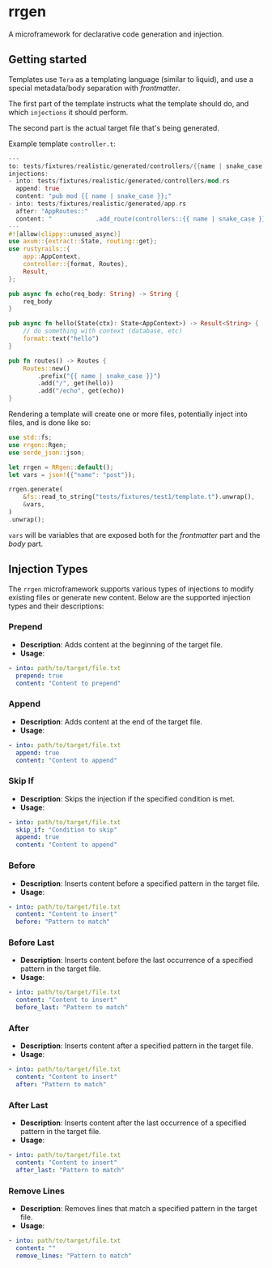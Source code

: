
# rrgen

A microframework for declarative code generation and injection.


## Getting started

Templates use `Tera` as a templating language (similar to liquid), and use a special metadata/body separation with _frontmatter_.

The first part of the template instructs what the template should do, and which `injections` it should perform.

The second part is the actual target file that's being generated.


Example template `controller.t`:

```rust
---
to: tests/fixtures/realistic/generated/controllers/{{name | snake_case }}.rs
injections:
- into: tests/fixtures/realistic/generated/controllers/mod.rs
  append: true
  content: "pub mod {{ name | snake_case }};"
- into: tests/fixtures/realistic/generated/app.rs
  after: "AppRoutes::"
  content: "            .add_route(controllers::{{ name | snake_case }}::routes())"
---
#![allow(clippy::unused_async)]
use axum::{extract::State, routing::get};
use rustyrails::{
    app::AppContext,
    controller::{format, Routes},
    Result,
};

pub async fn echo(req_body: String) -> String {
    req_body
}

pub async fn hello(State(ctx): State<AppContext>) -> Result<String> {
    // do something with context (database, etc)
    format::text("hello")
}

pub fn routes() -> Routes {
    Routes::new()
        .prefix("{{ name | snake_case }}")
        .add("/", get(hello))
        .add("/echo", get(echo))
}
```

Rendering a template will create one or more files, potentially inject into files, and is done like so:

```rust
use std::fs;
use rrgen::Rgen;
use serde_json::json;

let rrgen = RRgen::default();
let vars = json!({"name": "post"});

rrgen.generate(
    &fs::read_to_string("tests/fixtures/test1/template.t").unwrap(),
    &vars,
)
.unwrap();
```

`vars` will be variables that are exposed both for the _frontmatter_ part and the _body_ part.

## Injection Types

The `rrgen` microframework supports various types of injections to modify existing files or generate new content. Below are the supported injection types and their descriptions:

### Prepend

- **Description**: Adds content at the beginning of the target file.
- **Usage**:
```yaml
- into: path/to/target/file.txt
  prepend: true
  content: "Content to prepend"
```
    
### Append
- **Description**: Adds content at the end of the target file.
- **Usage**:
```yaml
- into: path/to/target/file.txt
  append: true
  content: "Content to append"
```

### Skip If
- **Description**: Skips the injection if the specified condition is met.
- **Usage**:
```yaml
- into: path/to/target/file.txt
  skip_if: "Condition to skip"
  append: true
  content: "Content to append"
```
  
### Before
- **Description**: Inserts content before a specified pattern in the target file.
- **Usage**:
```yaml
- into: path/to/target/file.txt
  content: "Content to insert"
  before: "Pattern to match"
```
### Before Last
- **Description**: Inserts content before the last occurrence of a specified pattern in the target file.
- **Usage**:
```yaml
- into: path/to/target/file.txt
  content: "Content to insert"
  before_last: "Pattern to match"
```
  
### After
- **Description**: Inserts content after a specified pattern in the target file.
- **Usage**:
```yaml
- into: path/to/target/file.txt
  content: "Content to insert"
  after: "Pattern to match"
```
  
### After Last
- **Description**: Inserts content after the last occurrence of a specified pattern in the target file.
- **Usage**:
```yaml
- into: path/to/target/file.txt
  content: "Content to insert"
  after_last: "Pattern to match"
```
  
### Remove Lines
- **Description**: Removes lines that match a specified pattern in the target file.
- **Usage**:
```yaml
- into: path/to/target/file.txt
  content: ""
  remove_lines: "Pattern to match"
```